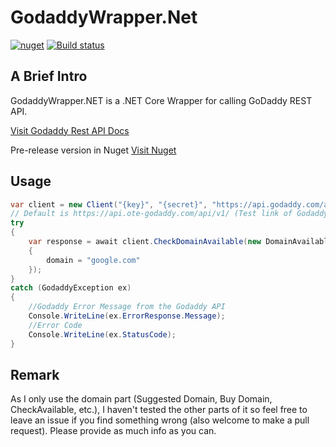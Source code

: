 # GodaddyWrapper.Net

[![nuget](https://img.shields.io/nuget/vpre/GodaddyWrapper.svg)](https://www.nuget.org/packages/GodaddyWrapper)
[![Build status](https://ci.appveyor.com/api/projects/status/utayqebihtewq6kq?svg=true)](https://ci.appveyor.com/project/ahwm/godaddywrapper-net)

A Brief Intro
-------------------

GodaddyWrapper.NET is a .NET Core Wrapper for calling GoDaddy REST API.

[Visit Godaddy Rest API Docs](https://developer.godaddy.com/doc)

Pre-release version in Nuget
[Visit Nuget](https://www.nuget.org/packages/GodaddyWrapper/)


Usage
-------------------

```cs
var client = new Client("{key}", "{secret}", "https://api.godaddy.com/api/v1/"); 
// Default is https://api.ote-godaddy.com/api/v1/ (Test link of Godaddy)
try
{
    var response = await client.CheckDomainAvailable(new DomainAvailable
    {
        domain = "google.com"
    });
}
catch (GodaddyException ex) 
{
    //Godaddy Error Message from the Godaddy API
    Console.WriteLine(ex.ErrorResponse.Message);
    //Error Code
    Console.WriteLine(ex.StatusCode);
}
```

Remark
-------------------
As I only use the domain part (Suggested Domain, Buy Domain, CheckAvailable, etc.), I haven't tested the other parts of it so feel free to leave an issue if you find something wrong (also welcome to make a pull request). Please provide as much info as you can.

